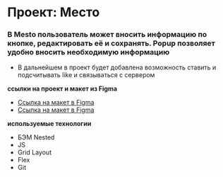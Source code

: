 # Проект: Место
### В Mesto пользователь может вносить информацию по кнопке, редактировать её и сохранять. Popup позволяет удобно вносить необходимую информацию

* В дальнейшем в проект будет добавлена возможность ставить и подсчитывать like и связываться с сервером



**ссылки на проект и макет из Figma**

* [Ссылка на макет в Figma](https://www.figma.com/file/2cn9N9jSkmxD84oJik7xL7/JavaScript.-Sprint-4?node-id=0%3A1)
* [Ссылка на макет в Figma](https://www.figma.com/file/2cn9N9jSkmxD84oJik7xL7/JavaScript.-Sprint-4?node-id=0%3A1)

**используемые технологии**
* БЭМ Nested
* JS
* Grid Layout
* Flex
* Git


